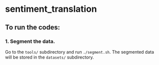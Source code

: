 # sentiment_translation
## To run the codes:
### 1. Segment the data.
Go to the ```tools/``` subdirectory and run ```./segment.sh```. The segmented data will be stored in the ```datasets/``` subdirectory.
